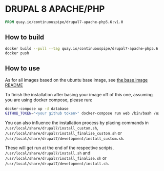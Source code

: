 # DRUPAL 8 APACHE/PHP

```Dockerfile
FROM quay.io/continuouspipe/drupal7-apache-php5.6:v1.0
```

## How to build
```bash
docker build --pull --tag quay.io/continuouspipe/drupal7-apache-php5.6:v1.0 --rm .
docker push
```

## How to use

As for all images based on the ubuntu base image, see
[the base image README](../../ubuntu/16.04/README.md)

To finish the installation after basing your image off of this one, assuming you are using docker compose, please run:
```bash
docker-compose up -d database
GITHUB_TOKEN="<your github token>" docker-compose run web /bin/bash /usr/local/share/drupal7/development/install.sh
```

You can also influence the installation process by placing commands in `/usr/local/share/drupal7/install_custom.sh`,
`/usr/local/share/drupal7/install_finalise_custom.sh` or `/usr/local/share/drupal7/development/install_custom.sh`.

These will get run at the end of the respective scripts, `/usr/local/share/drupal7/install.sh` and
`/usr/local/share/drupal7/install_finalise.sh` or `/usr/local/share/drupal7/development/install.sh`.
